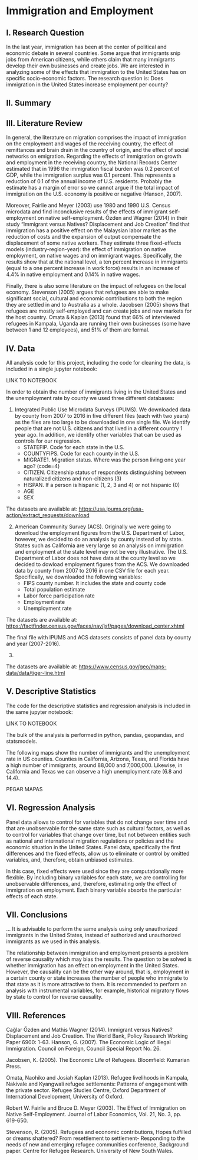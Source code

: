 # Immigration and Employment

## I. Research Question

In the last year, immigration has been at the center of political and economic debate in several countries. Some argue that immigrants snip jobs from American citizens, while others claim that many immigrants develop their own businesses and create jobs. We are interested in analyzing some of the effects that immigration to the United States has on specific socio-economic factors. The research question is: Does immigration in the United States increase employment per county?

## II. Summary



## III. Literature Review

In general, the literature on migration comprises the impact of immigration on the employment and wages of the receiving country, the effect of remittances and brain drain in the country of origin, and the effect of social networks on emigration. Regarding the effects of immigration on growth and employment in the receiving country, the National Records Center estimated that in 1996 the immigration fiscal burden was 0.2 percent of GDP, while the immigration surplus was 0.1 percent. This represents a reduction of 0.1 of the annual income of U.S. residents. Probably the estimate has a margin of error so we cannot argue if the total impact of immigration on the U.S. economy is positive or negative (Hanson, 2007).

Moreover, Fairlie and Meyer (2003) use 1980 and 1990 U.S. Census microdata and find inconclusive results of the effects of immigrant self-employment on native self-employment. Őzden and Wagner (2014) in their study “Immigrant versus Natives? Displacement and Job Creation” find that immigration has a positive effect on the Malaysian labor market as the reduction of costs and the expansion of output compensate the displacement of some native workers. They estimate three fixed-effects models (industry-region-year): the effect of immigration on native employment, on native wages and on immigrant wages. Specifically, the results show that at the national level, a ten percent increase in immigrants (equal to a one percent increase in work force) results in an increase of 4.4% in native employment and 0.14% in native wages. 

Finally, there is also some literature on the impact of refugees on the local economy. Stevenson (2005) argues that refugees are able to make significant social, cultural and economic contributions to both the region they are settled in and to Australia as a whole. Jacobsen (2005) shows that refugees are mostly self‐employed and can create jobs and new markets for the host country. Omata & Kaplan (2013) found that 66% of interviewed refugees in Kampala, Uganda are running their own businesses (some have between 1 and 12 employees), and 51% of them are formal.

## IV. Data

All analysis code for this project, including the code for cleaning the data, is included in a single jupyter notebook:

LINK TO NOTEBOOK

In order to obtain the number of immigrants living in the United States and the unemployment rate by county we used three different databases:

1. Integrated Public Use Microdata Surveys (IPUMS). We downloaded data by county from 2007 to 2016 in five different files (each with two years) as the files are too large to be downloaded in one single file. We identify people that are not U.S. citizens and that lived in a different country 1 year ago. In addition, we identify other variables that can be used as controls for our regression.
    - STATEFIP. Code for each state in the U.S.
    - COUNTYFIPS. Code for each county in the U.S.
    - MIGRATE1. Migration status. Where was the person living one year ago? (code=4)
    - CITIZEN. Citizenship status of respondents distinguishing between naturalized citizens and non-citizens (3)
    - HISPAN. If a person is hispanic (1, 2, 3 and 4) or not hispanic (0)
    - AGE
    - SEX

The datasets are available at: https://usa.ipums.org/usa-action/extract_requests/download

2. American Community Survey (ACS). Originally we were going to download the employment figures from the U.S. Department of Labor, however, we decided to do an analysis by county instead of by state. States such as California are very large so an analysis on immigration and employment at the state level may not be very illustrative. The U.S. Department of Labor does not have data at the county level so we decided to dowload employment figures from the ACS. We downloaded data by county from 2007 to 2016 in one CSV file for each year. Specifically, we downloaded the following variables:
    - FIPS county number. It includes the state and county code
    - Total population estimate
    - Labor force participation rate
    - Employment rate
    - Unemployment rate

The datasets are available at: https://factfinder.census.gov/faces/nav/jsf/pages/download_center.xhtml

The final file with IPUMS and ACS datasets consists of panel data by county and year (2007-2016).

3. 

The datasets are available at: https://www.census.gov/geo/maps-data/data/tiger-line.html

## V. Descriptive Statistics

The code for the descriptive statistics and regression analysis is included in the same jupyter notebook:

LINK TO NOTEBOOK

The bulk of the analysis is performed in python, pandas, geopandas, and statsmodels.

The following maps show the number of immigrants and the unemployment rate in US counties. Counties in California, Arizona, Texas, and Florida have a high number of immigrants, around 88,000 and 7,000,000. Likewise, in California and Texas we can observe a high unemployment rate (6.8 and 14.4).

PEGAR MAPAS

## VI. Regression Analysis

Panel data allows to control for variables that do not change over time and that are unobservable for the same state such as cultural factors, as well as to control for variables that change over time, but not between entities such as national and international migration regulations or policies and the economic situation in the United States. Panel data, specifically the first differences and the fixed effects, allow us to eliminate or control by omitted variables, and, therefore, obtain unbiased estimates.

In this case, fixed effects were used since they are computationally more flexible. By including binary variables for each state, we are controlling for unobservable differences, and, therefore, estimating only the effect of immigration on employment. Each binary variable absorbs the particular effects of each state.

## VII. Conclusions

... It is advisable to perform the same analysis using only unauthorized immigrants in the United States, instead of authorized and unauthorized immigrants as we used in this analysis.

The relationship between immigration and employment presents a problem of reverse causality which may bias the results. The question to be solved is whether immigration has an effect on employment in the United States. However, the causality can be the other way around, that is, employment in a certain county or state increases the number of people who immigrate to that state as it is more attractive to them. It is recommended to perform an analysis with instrumental variables, for example, historical migratory flows by state to control for reverse causality.

## VIII. References

Cağlar Őzden and Mathis Wagner (2014). Immigrant versus Natives? Displacement and Job Creation. The World Bank, Policy Research Working Paper 6900: 1-63.
Hanson, G. (2007). The Economic Logic of Illegal Immigration. Council on Foreign, Council Special Report No. 26.

Jacobsen, K. (2005). The Economic Life of Refugees. Bloomfield: Kumarian Press.

Omata, Naohiko and Josiah Kaplan (2013). Refugee livelihoods in Kampala, Nakivale and Kyangwali refugee settlements: Patterns of engagement with the private sector. Refugee Studies Centre, Oxford Department of International Development, University of Oxford.

Robert W. Fairlie and  Bruce D. Meyer (2003). The Effect of Immigration on Native Self‐Employment. Journal of Labor Economics, Vol. 21, No. 3, pp. 619-650.

Stevenson, R. (2005). Refugees and economic contributions, Hopes fulfilled or dreams shattered? From resettlement to settlement- Responding to the needs of new and emerging refugee communities conference, Background paper. Centre for Refugee Research. University of New South Wales.
